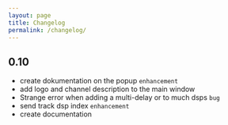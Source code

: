 ```yaml
---
layout: page
title: Changelog
permalink: /changelog/
---
```



## 0.10

* create dokumentation on the popup `enhancement`
* add logo and channel description to the main window
* Strange error when adding a multi-delay or to much dsps `bug`
* send track dsp index `enhancement`
* create documentation

